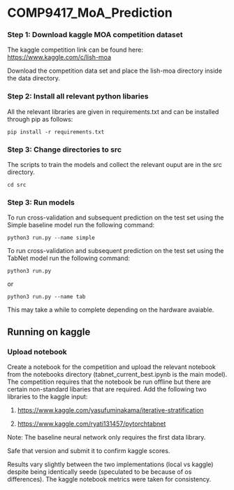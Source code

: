 # COMP9417_MoA_Prediction

### Step 1: Download kaggle MOA competition dataset

The kaggle competition link can be found here: https://www.kaggle.com/c/lish-moa

Download the competition data set and place the lish-moa directory inside the data directory.

### Step 2: Install all relevant python libaries

All the relevant libraries are given in requirements.txt and can be installed through pip as follows:

```console
pip install -r requirements.txt
```

### Step 3: Change directories to src

The scripts to train the models and collect the relevant ouput are in the src directory.

```console
cd src
```

### Step 3: Run models

To run cross-validation and subsequent prediction on the test set using the Simple baseline model run the following command:

```console
python3 run.py --name simple
```

To run cross-validation and subsequent prediction on the test set using the TabNet model run the following command:

```console
python3 run.py
```
or
```console
python3 run.py --name tab
```

This may take a while to complete depending on the hardware avaiable.

## Running on kaggle

### Upload notebook

Create a notebook for the competition and upload the relevant notebook from the notebooks directory (tabnet_current_best.ipynb is the main model). The competition requires that the notebook be run offline but there are certain non-standard libaries that are required. Add the following two libraries to the kaggle input:

1. https://www.kaggle.com/yasufuminakama/iterative-stratification

2. https://www.kaggle.com/ryati131457/pytorchtabnet

Note: The baseline neural network only requires the first data library.

Safe that version and submit it to confirm kaggle scores.


Results vary slightly between the two implementations (local vs kaggle) despite being identically seede (speculated to be because of os differences). The kaggle notebook metrics were taken for consistency.